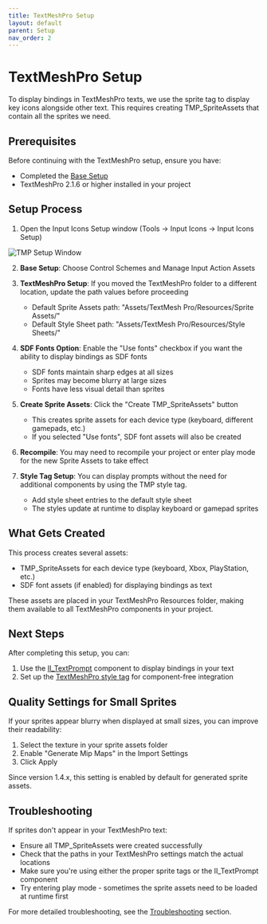 ```yaml
---
title: TextMeshPro Setup
layout: default
parent: Setup
nav_order: 2
---
```


# TextMeshPro Setup

To display bindings in TextMeshPro texts, we use the sprite tag to display key icons alongside other text. This requires creating TMP_SpriteAssets that contain all the sprites we need.

## Prerequisites

Before continuing with the TextMeshPro setup, ensure you have:
- Completed the [Base Setup](base-setup.md)
- TextMeshPro 2.1.6 or higher installed in your project

## Setup Process

1. Open the Input Icons Setup window (Tools → Input Icons → Input Icons Setup)

![TMP Setup Window](/input-icons-documentation/assets/images/tmp-setup.png)

2. **Base Setup**: Choose Control Schemes and Manage Input Action Assets

3. **TextMeshPro Setup**: If you moved the TextMeshPro folder to a different location, update the path values before proceeding
   - Default Sprite Assets path: "Assets/TextMesh Pro/Resources/Sprite Assets/"
   - Default Style Sheet path: "Assets/TextMesh Pro/Resources/Style Sheets/"

4. **SDF Fonts Option**: Enable the "Use fonts" checkbox if you want the ability to display bindings as SDF fonts
   - SDF fonts maintain sharp edges at all sizes
   - Sprites may become blurry at large sizes
   - Fonts have less visual detail than sprites

5. **Create Sprite Assets**: Click the "Create TMP_SpriteAssets" button
   - This creates sprite assets for each device type (keyboard, different gamepads, etc.)
   - If you selected "Use fonts", SDF font assets will also be created

6. **Recompile**: You may need to recompile your project or enter play mode for the new Sprite Assets to take effect

7. **Style Tag Setup**: You can display prompts without the need for additional components by using the TMP style tag.
   - Add style sheet entries to the default style sheet
   - The styles update at runtime to display keyboard or gamepad sprites

## What Gets Created

This process creates several assets:
- TMP_SpriteAssets for each device type (keyboard, Xbox, PlayStation, etc.)
- SDF font assets (if enabled) for displaying bindings as text

These assets are placed in your TextMeshPro Resources folder, making them available to all TextMeshPro components in your project.

## Next Steps

After completing this setup, you can:
1. Use the [II_TextPrompt](../displaying-bindings/tmpro-bindings.md) component to display bindings in your text
2. Set up the [TextMeshPro style tag](../displaying-bindings/style-tag-bindings.md) for component-free integration

## Quality Settings for Small Sprites

If your sprites appear blurry when displayed at small sizes, you can improve their readability:

1. Select the texture in your sprite assets folder
2. Enable "Generate Mip Maps" in the Import Settings
3. Click Apply

Since version 1.4.x, this setting is enabled by default for generated sprite assets.

## Troubleshooting

If sprites don't appear in your TextMeshPro text:
- Ensure all TMP_SpriteAssets were created successfully
- Check that the paths in your TextMeshPro settings match the actual locations
- Make sure you're using either the proper sprite tags or the II_TextPrompt component
- Try entering play mode - sometimes the sprite assets need to be loaded at runtime first

For more detailed troubleshooting, see the [Troubleshooting](../troubleshooting.md) section.